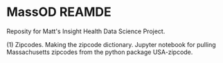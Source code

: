 # MassOD REAMDE

Reposity for Matt's Insight Health Data Science Project.

(1) Zipcodes. Making the zipcode dictionary. 
Jupyter notebook for pulling Massachusetts zipcodes from the python package USA-zipcode. 
